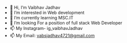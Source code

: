 - 👋 Hi, I’m Vaibhav Jadhav
- 👀 I’m interested in Web development
- 🌱 I’m currently learning MSC.IT
- 💞️ I’m looking For a position of full stack Web Developer
- 📫 My Instagram- ig_vaibhavJadhav 
- 📫 My Email: vabsjadhav4721@gmail.com

<!---
VaibhavJadhav21/VaibhavJadhav21 is a ✨ special ✨ repository because its `README.md` (this file) appears on your GitHub profile.
You can click the Preview link to take a look at your changes.
--->
